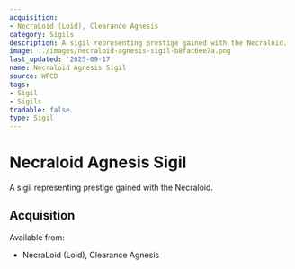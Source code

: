 ```yaml
---
acquisition:
- NecraLoid (Loid), Clearance Agnesis
category: Sigils
description: A sigil representing prestige gained with the Necraloid.
image: ../images/necraloid-agnesis-sigil-b8fac6ee7a.png
last_updated: '2025-09-17'
name: Necraloid Agnesis Sigil
source: WFCD
tags:
- Sigil
- Sigils
tradable: false
type: Sigil
---
```


# Necraloid Agnesis Sigil

A sigil representing prestige gained with the Necraloid.

## Acquisition

Available from:
- NecraLoid (Loid), Clearance Agnesis

